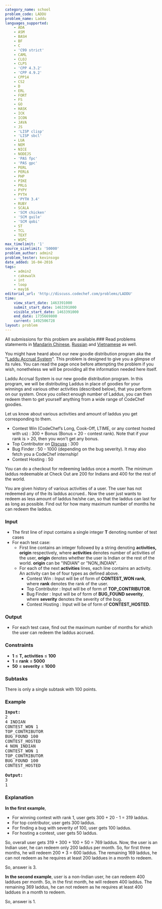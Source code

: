 ```yaml
---
category_name: school
problem_code: LADDU
problem_name: Laddu
languages_supported:
    - ADA
    - ASM
    - BASH
    - BF
    - C
    - 'C99 strict'
    - CAML
    - CLOJ
    - CLPS
    - 'CPP 4.3.2'
    - 'CPP 4.9.2'
    - CPP14
    - CS2
    - D
    - ERL
    - FORT
    - FS
    - GO
    - HASK
    - ICK
    - ICON
    - JAVA
    - JS
    - 'LISP clisp'
    - 'LISP sbcl'
    - LUA
    - NEM
    - NICE
    - NODEJS
    - 'PAS fpc'
    - 'PAS gpc'
    - PERL
    - PERL6
    - PHP
    - PIKE
    - PRLG
    - PYPY
    - PYTH
    - 'PYTH 3.4'
    - RUBY
    - SCALA
    - 'SCM chicken'
    - 'SCM guile'
    - 'SCM qobi'
    - ST
    - TCL
    - TEXT
    - WSPC
max_timelimit: '1'
source_sizelimit: '50000'
problem_author: admin2
problem_tester: kevinsogo
date_added: 16-04-2016
tags:
    - admin2
    - cakewalk
    - int
    - loop
    - may16
editorial_url: 'http://discuss.codechef.com/problems/LADDU'
time:
    view_start_date: 1463391000
    submit_start_date: 1463391000
    visible_start_date: 1463391000
    end_date: 1735669800
    current: 1492506728
layout: problem
---
```

All submissions for this problem are available.###  Read problems statements in [Mandarin Chinese](http://www.codechef.com/download/translated/MAY16/mandarin/LADDU.pdf), [Russian](http://www.codechef.com/download/translated/MAY16/russian/LADDU.pdf) and [Vietnamese](http://www.codechef.com/download/translated/MAY16/vietnamese/LADDU.pdf) as well.

You might have heard about our new goodie distribution program aka the "[Laddu Accrual System](https://www.codechef.com/laddu)". This problem is designed to give you a glimpse of its rules. You can read the page once before attempting the problem if you wish, nonetheless we will be providing all the information needed here itself.

Laddu Accrual System is our new goodie distribution program. In this program, we will be distributing Laddus in place of goodies for your winnings and various other activities (described below), that you perform on our system. Once you collect enough number of Laddus, you can then redeem them to get yourself anything from a wide range of CodeChef goodies.

Let us know about various activities and amount of laddus you get corresponding to them.

- Contest Win (CodeChef’s Long, Cook-Off, LTIME, or any contest hosted with us) : 300 + Bonus (Bonus = 20 - contest rank). Note that if your rank is &gt; 20, then you won't get any bonus.
- Top Contributor on [Discuss](http://discuss.codechef.com) : 300
- Bug Finder : 50 - 1000 (depending on the bug severity). It may also fetch you a CodeChef internship!
- Contest Hosting : 50

You can do a checkout for redeeming laddus once a month. The minimum laddus redeemable at Check Out are 200 for Indians and 400 for the rest of the world.

You are given history of various activities of a user. The user has not redeemed any of the its laddus accrued.. Now the user just wants to redeem as less amount of laddus he/she can, so that the laddus can last for as long as possible. Find out for how many maximum number of months he can redeem the laddus.

### Input

- The first line of input contains a single integer **T** denoting number of test cases
- For each test case: 
    - First line contains an integer followed by a string denoting **activities, origin** respectively, where **activities** denotes number of activities of the user, **origin** denotes whether the user is Indian or the rest of the world. **origin** can be "INDIAN" or "NON\_INDIAN".
    - For each of the next **activities** lines, each line contains an activity. 
         An activity can be of four types as defined above. 
        - Contest Win : Input will be of form of **CONTEST\_WON rank**, where **rank** denotes the rank of the user.
        - Top Contributor : Input will be of form of **TOP\_CONTRIBUTOR**.
        - Bug Finder : Input will be of form of **BUG\_FOUND severity**, where **severity** denotes the severity of the bug.
        - Contest Hosting : Input will be of form of **CONTEST\_HOSTED**.

### Output

- For each test case, find out the maximum number of months for which the user can redeem the laddus accrued.

### Constraints

- **1** ≤ **T, activities** ≤ **100**
- **1** ≤ **rank** ≤ **5000**
- **50** ≤ **severity** ≤ **1000**

### Subtasks

There is only a single subtask with 100 points.

### Example

<pre><b>Input:</b>
2
4 INDIAN
CONTEST_WON 1
TOP_CONTRIBUTOR
BUG_FOUND 100
CONTEST_HOSTED
4 NON_INDIAN
CONTEST_WON 1
TOP_CONTRIBUTOR
BUG_FOUND 100
CONTEST_HOSTED

<b>Output:</b>
3
1
</pre>
### Explanation

**In the first example**,

- For winning contest with rank 1, user gets 300 + 20 - 1 = 319 laddus.
- For top contributor, user gets 300 laddus.
- For finding a bug with severity of 100, user gets 100 laddus.
- For hosting a contest, user gets 50 laddus.

So, overall user gets 319 + 300 + 100 + 50 = 769 laddus.
Now, the user is an Indian user, he can redeem only 200 laddus per month. So, for first three months, he will redeem 200 \* 3 = 600 laddus. The remaining 169 laddus, he can not redeem as he requires at least 200 laddues in a month to redeem.

So, answer is 3.

**In the second example**, user is a non-Indian user, he can redeem 400 laddues per month. So, in the first month, he will redeem 400 laddus. The remaining 369 laddus, he can not redeem as he requires at least 400 laddues in a month to redeem.

So, answer is 1.
